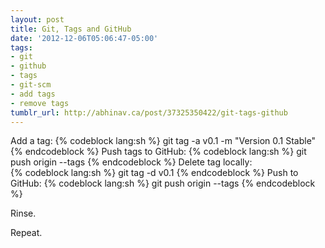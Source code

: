 ```yaml
---
layout: post
title: Git, Tags and GitHub
date: '2012-12-06T05:06:47-05:00'
tags:
- git
- github
- tags
- git-scm
- add tags
- remove tags
tumblr_url: http://abhinav.ca/post/37325350422/git-tags-github
---
```

Add a tag: 
{% codeblock lang:sh %}
git tag -a v0.1 -m "Version 0.1 Stable"
{% endcodeblock %}
Push tags to GitHub: 
{% codeblock lang:sh %}
git push origin --tags
{% endcodeblock %}
Delete tag locally:  
{% codeblock lang:sh %}
git tag -d v0.1
{% endcodeblock %}
Push to GitHub: 
{% codeblock lang:sh %}
git push origin --tags
{% endcodeblock %}
  
Rinse.  
  
Repeat.  
